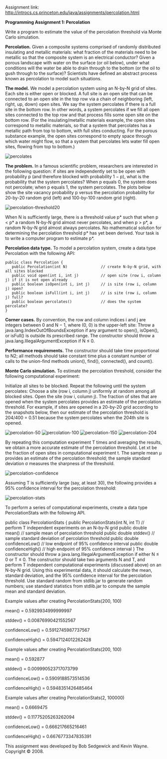 Assignment link: http://introcs.cs.princeton.edu/java/assignments/percolation.html

<b>Programming Assignment 1: Percolation</b>

Write a program to estimate the value of the percolation threshold via Monte Carlo simulation.

<b>Percolation.</b> Given a composite systems comprised of randomly distributed insulating and metallic materials: what fraction of the materials need to be metallic so that the composite system is an electrical conductor? Given a porous landscape with water on the surface (or oil below), under what conditions will the water be able to drain through to the bottom (or the oil to gush through to the surface)? Scientists have defined an abstract process known as percolation to model such situations.

<b>The model.</b> We model a percolation system using an N-by-N grid of sites. Each site is either open or blocked. A full site is an open site that can be connected to an open site in the top row via a chain of neighboring (left, right, up, down) open sites. We say the system percolates if there is a full site in the bottom row. In other words, a system percolates if we fill all open sites connected to the top row and that process fills some open site on the bottom row. (For the insulating/metallic materials example, the open sites correspond to metallic materials, so that a system that percolates has a metallic path from top to bottom, with full sites conducting. For the porous substance example, the open sites correspond to empty space through which water might flow, so that a system that percolates lets water fill open sites, flowing from top to bottom.)

![percolates](https://cloud.githubusercontent.com/assets/2925281/22633208/6a2ba9ae-ebed-11e6-9263-3357ef7ef34f.png)

<b>The problem.</b> In a famous scientific problem, researchers are interested in the following question: if sites are independently set to be open with probability p (and therefore blocked with probability 1 − p), what is the probability that the system percolates? When p equals 0, the system does not percolate; when p equals 1, the system percolates. The plots below show the site vacancy probability p versus the percolation probability for 20-by-20 random grid (left) and 100-by-100 random grid (right).

![percolation-threshold20](https://cloud.githubusercontent.com/assets/2925281/22633212/6a36436e-ebed-11e6-9701-bbf85bd66230.png)

When N is sufficiently large, there is a threshold value p* such that when p < p* a random N-by-N grid almost never percolates, and when p > p*, a random N-by-N grid almost always percolates. No mathematical solution for determining the percolation threshold p* has yet been derived. Your task is to write a computer program to estimate p*.

<b>Percolation data type.</b> To model a percolation system, create a data type Percolation with the following API:
```
public class Percolation {
   public Percolation(int N)               // create N-by-N grid, with all sites blocked
   public void open(int i, int j)          // open site (row i, column j) if it is not open already
   public boolean isOpen(int i, int j)     // is site (row i, column j) open?
   public boolean isFull(int i, int j)     // is site (row i, column j) full?
   public boolean percolates()             // does the system percolate?
}
```

<b>Corner cases.</b>  By convention, the row and column indices i and j are integers between 0 and N − 1, where (0, 0) is the upper-left site: Throw a java.lang.IndexOutOfBoundsException if any argument to open(), isOpen(), or isFull() is outside its prescribed range. The constructor should throw a java.lang.IllegalArgumentException if N ≤ 0.

<b>Performance requirements.</b>  The constructor should take time proportional to N2; all methods should take constant time plus a constant number of calls to the union-find methods union(), find(), connected(), and count().

<b>Monte Carlo simulation.</b> To estimate the percolation threshold, consider the following computational experiment:

Initialize all sites to be blocked.
Repeat the following until the system percolates:
Choose a site (row i, column j) uniformly at random among all blocked sites.
Open the site (row i, column j).
The fraction of sites that are opened when the system percolates provides an estimate of the percolation threshold.
For example, if sites are opened in a 20-by-20 grid according to the snapshots below, then our estimate of the percolation threshold is 204/400 = 0.51 because the system percolates when the 204th site is opened.

![percolation-50](https://cloud.githubusercontent.com/assets/2925281/22633207/6a2b7060-ebed-11e6-8204-66bcb1c29c89.png)
![percolation-100](https://cloud.githubusercontent.com/assets/2925281/22633209/6a2bd88e-ebed-11e6-9d4e-ab5c506f745f.png)
![percolation-150](https://cloud.githubusercontent.com/assets/2925281/22633206/6a2b59a4-ebed-11e6-9c60-5db806216df1.png)
![percolation-204](https://cloud.githubusercontent.com/assets/2925281/22633210/6a2c0c78-ebed-11e6-9947-04462b64d6e4.png)

By repeating this computation experiment T times and averaging the results, we obtain a more accurate estimate of the percolation threshold. Let xt be the fraction of open sites in computational experiment t. The sample mean μ provides an estimate of the percolation threshold; the sample standard deviation σ measures the sharpness of the threshold.

![percolation-confidence](https://cloud.githubusercontent.com/assets/2925281/22633205/6a2b42c0-ebed-11e6-800b-e4de7f31e5d8.png)

Assuming T is sufficiently large (say, at least 30), the following provides a 95% confidence interval for the percolation threshold:

![percolation-stats](https://cloud.githubusercontent.com/assets/2925281/22633211/6a34980c-ebed-11e6-9bc1-182d9a0b891d.png)

To perform a series of computational experiments, create a data type PercolationStats with the following API.

public class PercolationStats {
   public PercolationStats(int N, int T)   // perform T independent experiments on an N-by-N grid
   public double mean()                    // sample mean of percolation threshold
   public double stddev()                  // sample standard deviation of percolation threshold
   public double confidenceLow()           // low  endpoint of 95% confidence interval
   public double confidenceHigh()          // high endpoint of 95% confidence interval
}
The constructor should throw a java.lang.IllegalArgumentException if either N ≤ 0 or T ≤ 0.
The constructor should take two arguments N and T, and perform T independent computational experiments (discussed above) on an N-by-N grid. Using this experimental data, it should calculate the mean, standard deviation, and the 95% confidence interval for the percolation threshold. Use standard random from stdlib.jar to generate random numbers; use standard statistics from stdlib.jar to compute the sample mean and standard deviation.

Example values after creating PercolationStats(200, 100)

mean()                  = 0.5929934999999997

stddev()                = 0.00876990421552567

confidenceLow()         = 0.5912745987737567

confidenceHigh()        = 0.5947124012262428

Example values after creating PercolationStats(200, 100)

mean()                  = 0.592877

stddev()                = 0.009990523717073799

confidenceLow()         = 0.5909188573514536

confidenceHigh()        = 0.5948351426485464



Example values after creating PercolationStats(2, 100000)

mean()                  = 0.6669475

stddev()                = 0.11775205263262094

confidenceLow()         = 0.666217665216461

confidenceHigh()        = 0.6676773347835391

This assignment was developed by Bob Sedgewick and Kevin Wayne. 
Copyright © 2008.
